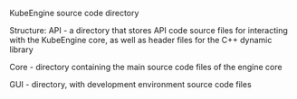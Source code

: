KubeEngine source code directory

Structure:
API - a directory that stores API code source files for interacting with the KubeEngine core, as well as header files for the C++ dynamic library

Core - directory containing the main source code files of the engine core

GUI - directory, with development environment source code files
